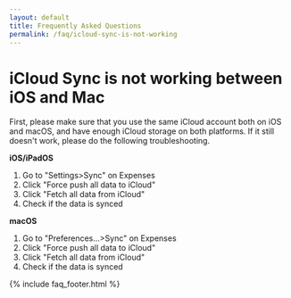 ```yaml
---
layout: default
title: Frequently Asked Questions
permalink: /faq/icloud-sync-is-not-working
---
```


<h1>iCloud Sync is not working between iOS and Mac</h1>
<p>First, please make sure that you use the same iCloud account both on iOS and macOS, and have enough iCloud storage on both platforms. If it still doesn't work, please do the following troubleshooting.</p>

<p><strong>iOS/iPadOS</strong></p>
<ol>
    <li>Go to "Settings>Sync" on Expenses</li>
    <li>Click "Force push all data to iCloud"</li>
    <li>Click "Fetch all data from iCloud"</li>
    <li>Check if the data is synced</li>
</ol>

<p><strong>macOS</strong></p>
<ol>
    <li>Go to "Preferences...>Sync" on Expenses</li>
    <li>Click "Force push all data to iCloud"</li>
    <li>Click "Fetch all data from iCloud"</li>
    <li>Check if the data is synced</li>
</ol>

{% include faq_footer.html %}
